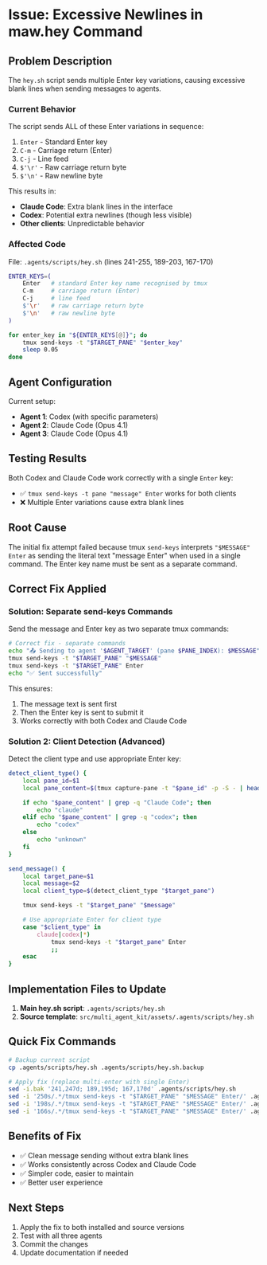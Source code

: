 # Issue: Excessive Newlines in maw.hey Command

## Problem Description
The `hey.sh` script sends multiple Enter key variations, causing excessive blank lines when sending messages to agents.

### Current Behavior
The script sends ALL of these Enter variations in sequence:
1. `Enter` - Standard Enter key
2. `C-m` - Carriage return (Enter)
3. `C-j` - Line feed
4. `$'\r'` - Raw carriage return byte
5. `$'\n'` - Raw newline byte

This results in:
- **Claude Code**: Extra blank lines in the interface
- **Codex**: Potential extra newlines (though less visible)
- **Other clients**: Unpredictable behavior

### Affected Code
File: `.agents/scripts/hey.sh` (lines 241-255, 189-203, 167-170)

```bash
ENTER_KEYS=(
    Enter   # standard Enter key name recognised by tmux
    C-m     # carriage return (Enter)
    C-j     # line feed
    $'\r'   # raw carriage return byte
    $'\n'   # raw newline byte
)

for enter_key in "${ENTER_KEYS[@]}"; do
    tmux send-keys -t "$TARGET_PANE" "$enter_key"
    sleep 0.05
done
```

## Agent Configuration
Current setup:
- **Agent 1**: Codex (with specific parameters)
- **Agent 2**: Claude Code (Opus 4.1)
- **Agent 3**: Claude Code (Opus 4.1)

## Testing Results
Both Codex and Claude Code work correctly with a single `Enter` key:
- ✅ `tmux send-keys -t pane "message" Enter` works for both clients
- ❌ Multiple Enter variations cause extra blank lines

## Root Cause
The initial fix attempt failed because tmux `send-keys` interprets `"$MESSAGE" Enter` as sending the literal text "message Enter" when used in a single command. The Enter key name must be sent as a separate command.

## Correct Fix Applied

### Solution: Separate send-keys Commands
Send the message and Enter key as two separate tmux commands:

```bash
# Correct fix - separate commands
echo "📤 Sending to agent '$AGENT_TARGET' (pane $PANE_INDEX): $MESSAGE"
tmux send-keys -t "$TARGET_PANE" "$MESSAGE"
tmux send-keys -t "$TARGET_PANE" Enter
echo "✅ Sent successfully"
```

This ensures:
1. The message text is sent first
2. Then the Enter key is sent to submit it
3. Works correctly with both Codex and Claude Code

### Solution 2: Client Detection (Advanced)
Detect the client type and use appropriate Enter key:

```bash
detect_client_type() {
    local pane_id=$1
    local pane_content=$(tmux capture-pane -t "$pane_id" -p -S - | head -50)

    if echo "$pane_content" | grep -q "Claude Code"; then
        echo "claude"
    elif echo "$pane_content" | grep -q "codex"; then
        echo "codex"
    else
        echo "unknown"
    fi
}

send_message() {
    local target_pane=$1
    local message=$2
    local client_type=$(detect_client_type "$target_pane")

    tmux send-keys -t "$target_pane" "$message"

    # Use appropriate Enter for client type
    case "$client_type" in
        claude|codex|*)
            tmux send-keys -t "$target_pane" Enter
            ;;
    esac
}
```

## Implementation Files to Update

1. **Main hey.sh script**: `.agents/scripts/hey.sh`
2. **Source template**: `src/multi_agent_kit/assets/.agents/scripts/hey.sh`

## Quick Fix Commands

```bash
# Backup current script
cp .agents/scripts/hey.sh .agents/scripts/hey.sh.backup

# Apply fix (replace multi-enter with single Enter)
sed -i.bak '241,247d; 189,195d; 167,170d' .agents/scripts/hey.sh
sed -i '250s/.*/tmux send-keys -t "$TARGET_PANE" "$MESSAGE" Enter/' .agents/scripts/hey.sh
sed -i '198s/.*/tmux send-keys -t "$TARGET_PANE" "$MESSAGE" Enter/' .agents/scripts/hey.sh
sed -i '166s/.*/tmux send-keys -t "$TARGET_PANE" "$MESSAGE" Enter/' .agents/scripts/hey.sh
```

## Benefits of Fix
- ✅ Clean message sending without extra blank lines
- ✅ Works consistently across Codex and Claude Code
- ✅ Simpler code, easier to maintain
- ✅ Better user experience

## Next Steps
1. Apply the fix to both installed and source versions
2. Test with all three agents
3. Commit the changes
4. Update documentation if needed